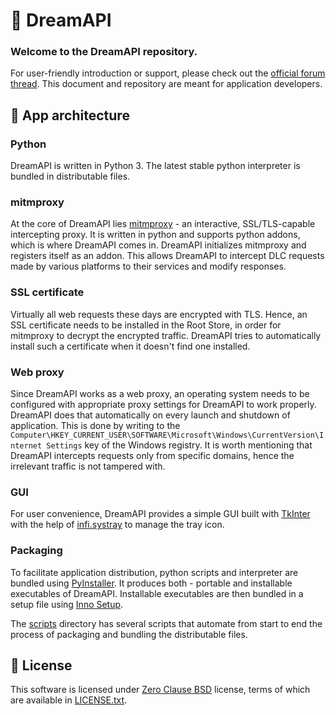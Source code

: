 # 🐨 DreamAPI

### Welcome to the DreamAPI repository.

For user-friendly introduction or support, please check out
the [official forum thread](https://cs.rin.ru/forum/memberlist.php?mode=viewprofile&u=1272949). This document and repository are meant for
application developers.

## 🚀 App architecture

### Python

DreamAPI is written in Python 3. The latest stable python interpreter is bundled in distributable files.

### mitmproxy

At the core of DreamAPI lies [mitmproxy](https://github.com/mitmproxy/mitmproxy) - an interactive, SSL/TLS-capable intercepting proxy. It is
written in python and supports python addons, which is where DreamAPI comes in. DreamAPI initializes mitmproxy and registers itself as an
addon. This allows DreamAPI to intercept DLC requests made by various platforms to their services and modify responses.

### SSL certificate

Virtually all web requests these days are encrypted with TLS. Hence, an SSL certificate needs to be installed in the Root Store, in order
for mitmproxy to decrypt the encrypted traffic. DreamAPI tries to automatically install such a certificate when it doesn't find one
installed.

### Web proxy

Since DreamAPI works as a web proxy, an operating system needs to be configured with appropriate proxy settings for DreamAPI to work
properly. DreamAPI does that automatically on every launch and shutdown of application. This is done by writing to the
`Computer\HKEY_CURRENT_USER\SOFTWARE\Microsoft\Windows\CurrentVersion\Internet Settings` key of the Windows registry. It is worth mentioning
that DreamAPI intercepts requests only from specific domains, hence the irrelevant traffic is not tampered with.

### GUI

For user convenience, DreamAPI provides a simple GUI built with [TkInter](https://wiki.python.org/moin/TkInter) with the help
of [infi.systray](https://github.com/Infinidat/infi.systray) to manage the tray icon.

### Packaging

To facilitate application distribution, python scripts and interpreter are bundled
using [PyInstaller](https://github.com/pyinstaller/pyinstaller). It produces both - portable and installable executables of DreamAPI.
Installable executables are then bundled in a setup file using [Inno Setup](https://github.com/jrsoftware/issrc).

The [scripts](./scripts) directory has several scripts that automate from start to end the process of packaging and bundling the
distributable files.

## 📄 License

This software is licensed under
[Zero Clause BSD](https://en.wikipedia.org/wiki/BSD_licenses#0-clause_license_(%22Zero_Clause_BSD%22)) license, terms of which are available
in [LICENSE.txt](./LICENSE.txt).
